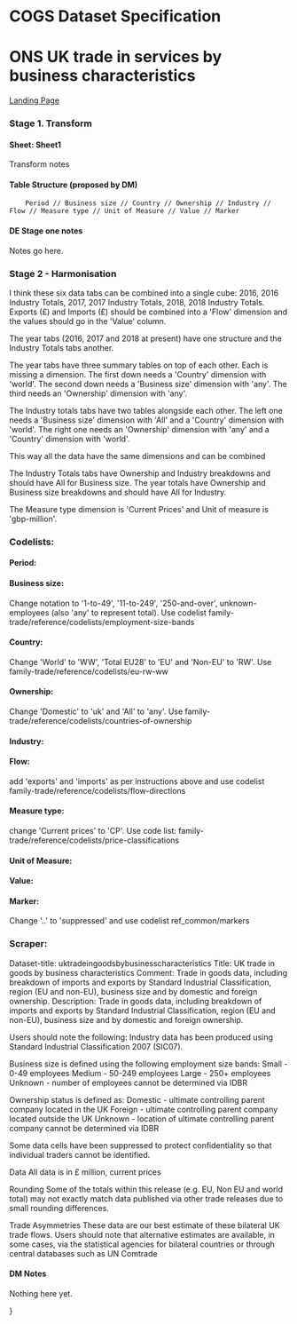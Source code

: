 
<!-- #region -->
# COGS Dataset Specification

# ONS UK trade in services by business characteristics
[Landing Page](https://www.ons.gov.uk/businessindustryandtrade/internationaltrade/datasets/uktradeingoodsbybusinesscharacteristics)

### Stage 1. Transform

#### Sheet: Sheet1

Transform notes

#### Table Structure (proposed by DM)

		Period // Business size // Country // Ownership // Industry // Flow // Measure type // Unit of Measure // Value // Marker

#### DE Stage one notes
Notes go here.

### Stage 2 - Harmonisation

I think these six data tabs can be combined into a single cube: 2016, 2016 Industry Totals, 2017, 2017 Industry Totals, 2018, 2018 Industry Totals.
Exports (£) and Imports (£) should be combined into a 'Flow' dimension and the values should go in the 'Value' column.

The year tabs (2016, 2017 and 2018 at present) have one structure and the Industry Totals tabs another.

The year tabs have three summary tables on top of each other. Each is missing a dimension.
The first down needs a 'Country' dimension with 'world'.
The second down needs a 'Business size' dimension with 'any'.
The third needs an 'Ownership' dimension with 'any'.

The Industry totals tabs have two tables alongside each other.
The left one needs a 'Business size' dimension with 'All' and a 'Country' dimension with 'world'.
The right one needs an 'Ownership' dimension with 'any' and a 'Country' dimension with 'world'.

This way all the data have the same dimensions and can be combined 

The Industry Totals tabs have Ownership and Industry breakdowns and should have All for Business size.
The year totals have Ownership and Business size breakdowns and should have All for Industry.

The Measure type dimension is 'Current Prices' and Unit of measure is 'gbp-million'.

### Codelists:

#### Period:

#### Business size:
Change notation to '1-to-49', '11-to-249', '250-and-over', unknown-employees (also 'any' to represent total). Use codelist family-trade/reference/codelists/employment-size-bands

#### Country:
Change 'World' to 'WW', 'Total EU28' to 'EU' and 'Non-EU' to 'RW'. Use family-trade/reference/codelists/eu-rw-ww

#### Ownership:
Change 'Domestic' to 'uk' and 'All' to 'any'. Use family-trade/reference/codelists/countries-of-ownership

#### Industry: 

#### Flow: 
add 'exports' and 'imports' as per instructions above and use codelist family-trade/reference/codelists/flow-directions

#### Measure type:
change 'Current prices' to 'CP'. Use code list: family-trade/reference/codelists/price-classifications

#### Unit of Measure:

#### Value:

#### Marker: 
Change '..' to 'suppressed' and use codelist ref_common/markers

### Scraper:

Dataset-title: uktradeingoodsbybusinesscharacteristics
Title: UK trade in goods by business characteristics
Comment: Trade in goods data, including breakdown of imports and exports by Standard Industrial Classification, region (EU and non-EU), business size and by domestic and foreign ownership.
Description: Trade in goods data, including breakdown of imports and exports by Standard Industrial Classification, region (EU and non-EU), business size and by domestic and foreign ownership.

Users should note the following:
Industry data has been produced using Standard Industrial Classification 2007 (SIC07).

Business size is defined using the following employment size bands:
   Small - 0-49 employees
   Medium - 50-249 employees
   Large - 250+ employees
   Unknown - number of employees cannot be determined via IDBR

Ownership status is defined as:
   Domestic - ultimate controlling parent company located in the UK
   Foreign - ultimate controlling parent company located outside the UK
   Unknown - location of ultimate controlling parent company cannot be determined via IDBR

Some data cells have been suppressed to protect confidentiality so that individual traders cannot be identified.

Data
All data is in £ million, current prices

Rounding
Some of the totals within this release (e.g. EU, Non EU and world total) may not exactly match data published via other trade releases due to small rounding differences.

Trade Asymmetries 
These data are our best estimate of these bilateral UK trade flows. Users should note that alternative estimates are available, in some cases, via the statistical agencies for bilateral countries or through central databases such as UN Comtrade

#### DM Notes

Nothing here yet.
<!-- #endregion -->}
